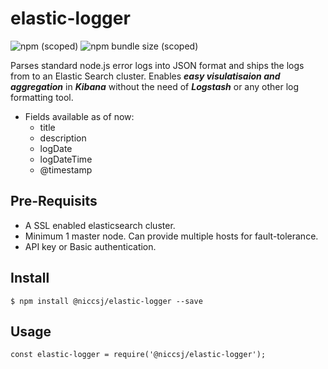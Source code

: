 # elastic-logger

![npm (scoped)](https://img.shields.io/npm/v/@niccsj/elastic-logger)
![npm bundle size (scoped)](https://img.shields.io/bundlephobia/min/@niccsj/elastic-logger)


Parses standard node.js error logs into JSON format and ships the logs from to an Elastic Search cluster.
Enables ***easy visulatisaion and aggregation*** in ***Kibana*** without the need of ***Logstash*** or any other log formatting tool.

* Fields available as of now:
  * title
  * description
  * logDate
  * logDateTime
  * @timestamp

## Pre-Requisits ##
* A SSL enabled elasticsearch cluster.
* Minimum 1 master node. Can provide multiple hosts for fault-tolerance.
* API key or Basic authentication.


## Install ##
```
$ npm install @niccsj/elastic-logger --save
```

## Usage ##
```
const elastic-logger = require('@niccsj/elastic-logger');
```
